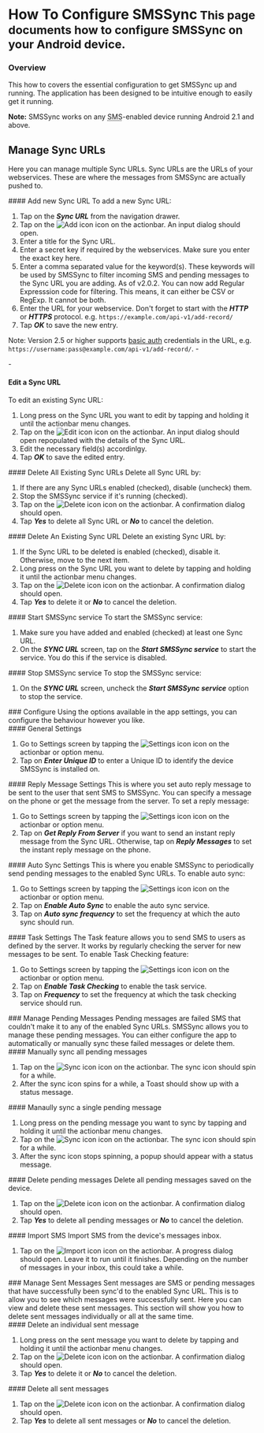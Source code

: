 <div class="page-header">
    <h1>How To Configure SMSSync<small> This page documents how to configure SMSSync on your Android device.</small></h1>
</div>

### Overview

This how to covers the essential configuration to get SMSSync up and running. The application has been designed to be intuitive enough to easily get it running.

**Note:** SMSSync works on any <acronym title="Short Message Service">SMS</acronym>-enabled device running Android 2.1 and above.

## Manage Sync URLs
Here you can manage multiple Sync URLs. Sync URLs are the URLs of your webservices. These are where the messages from SMSSync are actually pushed to.
<div class="row-fluid">
<div class="span6">
#### Add new Sync URL
To add a new Sync URL:

1. Tap on the **_Sync URL_** from the navigation drawer.
2. Tap on the ![Add icon](images/icons/new.png) icon on the actionbar. An input dialog should open.
3. Enter a title for the Sync URL.
4. Enter a secret key if required by the webservices. Make sure you enter the exact key here.
5. Enter a comma separated value for the keyword(s). These keywords will be used by SMSSync to filter incoming SMS and pending messages to the Sync URL you are adding. As of v2.0.2. You can now add Regular Expresssion code for filtering. This means, it can either be CSV or RegExp. It cannot be both.
6. Enter the URL for your webservice. Don't forget to start with the **_HTTP_** or **_HTTPS_** protocol. e.g. `https://example.com/api-v1/add-record/`
7. Tap **_OK_** to save the new entry.

Note: Version 2.5 or higher supports [basic auth](http://en.wikipedia.org/wiki/Basic_access_authentication) credentials in the URL, e.g. `https://username:pass@example.com/api-v1/add-record/`.
-</div>
-<div class="span6">

#### Edit a Sync URL
To edit an existing Sync URL:

1. Long press on the Sync URL you want to edit by tapping and holding it until the actionbar menu changes.
2. Tap on the ![Edit icon](images/icons/edit.png) icon on the actionbar. An input dialog should open repopulated with the details of the Sync URL.
3. Edit the necessary field(s) accordinlgy.
4. Tap **_OK_** to save the edited entry.

</div>
<div class="span6">
#### Delete All Existing Sync URLs
Delete all Sync URL by:

1. If there are any Sync URLs enabled&nbsp;(checked), disable&nbsp;(uncheck) them.
2. Stop the SMSSync service if it's running&nbsp;(checked).
3. Tap on the ![Delete icon](images/icons/delete.png) icon on the actionbar. A confirmation dialog should open.
4. Tap **_Yes_** to delete all Sync URL or **_No_** to cancel the deletion.

</div>
</div>
<div class="row-fluid">
<div class="span6">
#### Delete An Existing Sync URL
Delete an existing Sync URL by:

1. If the Sync URL to be deleted is enabled&nbsp;(checked), disable it. Otherwise, move to the next item.
2. Long press on the Sync URL you want to delete by tapping and holding it until the actionbar menu changes.
3. Tap on the ![Delete icon](images/icons/delete.png) icon on the actionbar. A confirmation dialog should open.
4. Tap **_Yes_** to delete it or **_No_** to cancel the deletion.

</div>
<div class="span6">
#### Start SMSSync service
To start the SMSSync service:

1. Make sure you have added and enabled&nbsp;(checked) at least one Sync URL.
2. On the **_SYNC URL_** screen, tap on the **_Start SMSSync service_** to start the service. You do this if the service is disabled.

</div>
<div class="span6">
#### Stop SMSSync service
To stop the SMSSync service:

1. On the **_SYNC URL_** screen, uncheck the **_Start SMSSync service_** option to stop the service.

</div>
</div>
<div class="row-fluid">
<div class="span12">
### Configure
Using the options available in the app settings, you can configure the behaviour however you like.
</div>
</div>
<div class="row-fluid">
<div class="span6">
#### General Settings
	
1. Go to Settings screen by tapping the ![Settings icon](images/icons/settings.png) icon on the actionbar or option menu.
2. Tap on **_Enter Unique ID_** to enter a Unique ID to identify the device SMSSync is installed on.

</div>
<div class="span6">
#### Reply Message Settings
This is where you set auto reply message to be sent to the user that sent SMS to SMSSync. You can specify a message on the phone or get the message from the server.
To set a reply message:

1. Go to Settings screen by tapping the ![Settings icon](images/icons/settings.png) icon on the actionbar or option menu.
2. Tap on **_Get Reply From Server_** if you want to send an instant reply message from the Sync URL. Otherwise, tap on **_Reply Messages_** to set the instant reply message on the phone.

</div>
</div>
<div class="row-fluid">
<div class="span6">
#### Auto Sync Settings
This is where you enable SMSSync to periodically send pending messages to the enabled Sync URLs.
To enable auto sync:

1. Go to Settings screen by tapping the ![Settings icon](images/icons/settings.png) icon on the actionbar or option menu.
2. Tap on **_Enable Auto Sync_** to enable the auto sync service.
3. Tap on **_Auto sync frequency_** to set the frequency at which the auto sync should run.

</div>
<div class="span6">
#### Task Settings
The Task feature allows you to send SMS to users as defined by the server. It works by regularly checking the server for new messages to be sent.
To enable Task Checking feature:

1. Go to Settings screen by tapping the ![Settings icon](images/icons/settings.png) icon on the actionbar or option menu.
2. Tap on **_Enable Task Checking_** to enable the task service.
3. Tap on **_Frequency_** to set the frequency at which the task checking service should run.

</div>
</div>
<div class="row-fluid">
<div class="span12">
### Manage Pending Messages
Pending messages are failed SMS that couldn't make it to any of the enabled Sync URLs. 
SMSSync allows you to manage these pending messages. 
You can either configure the app to automatically or manually sync these failed messages or delete them.
</div>
</div>
<div class="row-fluid">
<div class="span6">
#### Manually sync all pending messages

1. Tap on the ![Sync icon](images/icons/refresh.png) icon on the actionbar. The sync icon should spin for a while.
2. After the sync icon spins for a while, a Toast should show up with a status message.

</div>
<div class="span6">
#### Manaully sync a single pending message

1. Long press on the pending message you want to sync by tapping and holding it until the actionbar menu changes.
2. Tap on the ![Sync icon](images/icons/refresh.png) icon on the actionbar. The sync icon should spin for a while.
3. After the sync icon stops spinning, a popup should appear with a status message.

</div>
<div class="row-fluid">
<div class="span6">
#### Delete pending messages
Delete all pending messages saved on the device.

1. Tap on the ![Delete icon](images/icons/delete.png) icon on the actionbar. A confirmation dialog should open.
2. Tap **_Yes_** to delete all pending messages or **_No_** to cancel the deletion.

</div>
<div class="span6">
#### Import SMS
Import SMS from the device's messages inbox.

1. Tap on the ![Import icon](images/icons/import.png) icon on the actionbar. A progress dialog should open. Leave it to run until it finishes. Depending on the number of messages in your inbox, this could take a while.

</div>
</div>
<div class="row-fluid">
<div class="span12">
### Manage Sent Messages
Sent messages are SMS or pending messages that have successfully been sync'd to the enabled Sync URL. This is to allow you to see which messages were successfully sent. Here you can view and delete these sent messages. This section will show you how to delete sent messages individually or all at the same time.
</div>
</div>
<div class="row-fluid">
<div class="span6">
#### Delete an individual sent message

1. Long press on the sent message you want to delete by tapping and holding it until the actionbar menu changes.
2. Tap on the ![Delete icon](images/icons/delete.png) icon on the actionbar. A confirmation dialog should open.
3. Tap **_Yes_** to delete it or **_No_** to cancel the deletion.

</div>
<div class="span6">
#### Delete all sent messages

1. Tap on the ![Delete icon](images/icons/delete.png) icon on the actionbar. A confirmation dialog should open.
2. Tap **_Yes_** to delete all sent messages or **_No_** to cancel the deletion.

</div>
</div>
</div>
